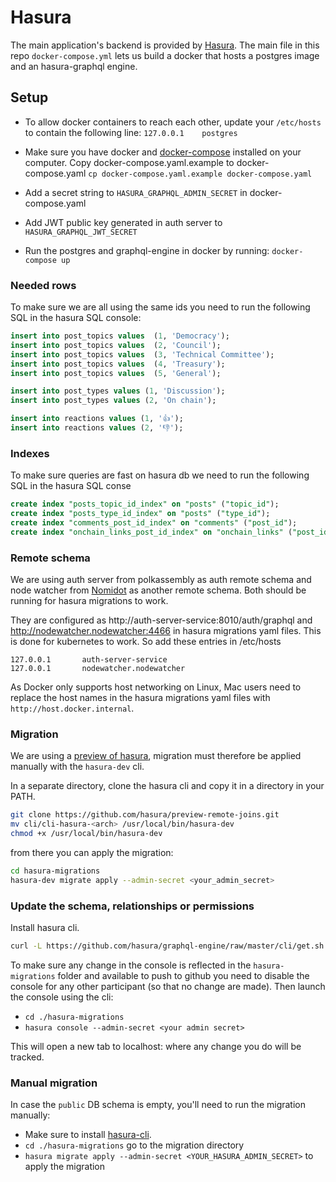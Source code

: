 # Hasura

The main application's backend is provided by [Hasura](https://github.com/hasura/graphql-engine/). The main file in this repo `docker-compose.yml` lets us build a docker that hosts a postgres image and an hasura-graphql engine.

## Setup

- To allow docker containers to reach each other, update your `/etc/hosts` to contain the following line:
`127.0.0.1    postgres`

- Make sure you have docker and [docker-compose](https://docs.docker.com/compose/) installed on your computer.
Copy docker-compose.yaml.example to docker-compose.yaml
`cp docker-compose.yaml.example docker-compose.yaml`

- Add a secret string to `HASURA_GRAPHQL_ADMIN_SECRET` in docker-compose.yaml
- Add JWT public key generated in auth server to `HASURA_GRAPHQL_JWT_SECRET`
- Run the postgres and graphql-engine in docker by running:
`docker-compose up`

### Needed rows

To make sure we are all using the same ids you need to run the following SQL in the hasura SQL console:
```sql
insert into post_topics values  (1, 'Democracy');
insert into post_topics values  (2, 'Council');
insert into post_topics values  (3, 'Technical Committee');
insert into post_topics values  (4, 'Treasury');
insert into post_topics values  (5, 'General');

insert into post_types values (1, 'Discussion');
insert into post_types values (2, 'On chain');

insert into reactions values (1, '👍');
insert into reactions values (2, '👎');
```

### Indexes

To make sure queries are fast on hasura db we need to run the following SQL in the hasura SQL conse

```sql
create index "posts_topic_id_index" on "posts" ("topic_id");
create index "posts_type_id_index" on "posts" ("type_id");
create index "comments_post_id_index" on "comments" ("post_id");
create index "onchain_links_post_id_index" on "onchain_links" ("post_id");
```

### Remote schema
We are using auth server from polkassembly as auth remote schema and node watcher from [Nomidot](https://github.com/paritytech/Nomidot) as another remote schema. Both should be running for hasura migrations to work.

They are configured as http://auth-server-service:8010/auth/graphql and http://nodewatcher.nodewatcher:4466 in hasura migrations yaml files. This is done for kubernetes to work.
So add these entries in /etc/hosts

```
127.0.0.1       auth-server-service
127.0.0.1       nodewatcher.nodewatcher
```

As Docker only supports host networking on Linux, Mac users need to replace the host names in the hasura migrations yaml files with `http://host.docker.internal`.

### Migration

We are using a [preview of hasura](https://github.com/hasura/graphql-engine/pull/2395#issuecomment-547378585), migration must therefore be applied manually with the `hasura-dev` cli.

In a separate directory, clone the hasura cli and copy it in a directory in your PATH.

```bash
git clone https://github.com/hasura/preview-remote-joins.git
mv cli/cli-hasura-<arch> /usr/local/bin/hasura-dev
chmod +x /usr/local/bin/hasura-dev
```

from there you can apply the migration:
```bash
cd hasura-migrations
hasura-dev migrate apply --admin-secret <your_admin_secret>
```

### Update the schema, relationships or permissions

Install hasura cli.

```bash
curl -L https://github.com/hasura/graphql-engine/raw/master/cli/get.sh | bash
```

To make sure any change in the console is reflected in the `hasura-migrations` folder and available to push to github you need to disable the console for any other participant (so that no change are made). Then launch the console using the cli:
- `cd ./hasura-migrations`
- `hasura console --admin-secret <your admin secret>`

This will open a new tab to localhost:<non-8080-port> where any change you do will be tracked.

### Manual migration
In case the `public` DB schema is empty, you'll need to run the migration manually:
- Make sure to install [hasura-cli](https://docs.hasura.io/1.0/graphql/manual/hasura-cli/index.html).
- `cd ./hasura-migrations` go to the migration directory
- `hasura migrate apply --admin-secret <YOUR_HASURA_ADMIN_SECRET>` to apply the migration
